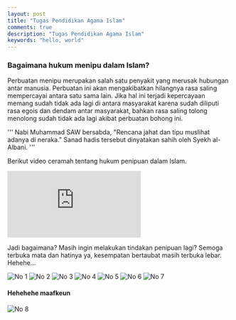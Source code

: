 ```yaml
---
layout: post
title: "Tugas Pendidikan Agama Islam"
comments: true
description: "Tugas Pendidikan Agama Islam"
keywords: "hello, world"
---
```


### Bagaimana hukum menipu dalam Islam?

Perbuatan menipu merupakan salah satu penyakit yang merusak hubungan antar manusia. Perbuatan ini akan mengakibatkan hilangnya rasa saling mempercayai antara satu sama lain. Jika hal ini terjadi kepercayaan memang sudah tidak ada lagi di antara masyarakat karena sudah diliputi rasa egois dan dendam antar masyarakat, bahkan rasa saling tolong menolong sudah tidak ada lagi akibat perbuatan bohong ini.

'''
Nabi Muhammad SAW bersabda, "Rencana jahat dan tipu muslihat adanya di neraka." Sanad hadis tersebut dinyatakan sahih oleh Syekh al-Albani.
'''

Berikut video ceramah tentang hukum penipuan dalam Islam.

<div class="video-container"><iframe src="https://www.youtube.com/embed/RO8yQ7aZMrk?autoplay=1" frameborder="0" allowfullscreen></iframe></div>

<div class="divider"></div>

Jadi bagaimana? Masih ingin melakukan tindakan penipuan lagi? Semoga terbuka mata dan hatinya ya, kesempatan bertaubat masih terbuka lebar. Hehehe...

<div class="divider"></div>

![No 1](https://github.com/yusufpraditya/yusufpraditya.github.io/raw/master/_posts/0.jpeg)
![No 2](https://github.com/yusufpraditya/yusufpraditya.github.io/raw/master/_posts/1.jpeg)
![No 3](https://github.com/yusufpraditya/yusufpraditya.github.io/raw/master/_posts/2.jpeg)
![No 4](https://github.com/yusufpraditya/yusufpraditya.github.io/raw/master/_posts/3.jpeg)
![No 5](https://github.com/yusufpraditya/yusufpraditya.github.io/raw/master/_posts/4.jpeg)
![No 6](https://github.com/yusufpraditya/yusufpraditya.github.io/raw/master/_posts/5.jpeg)
![No 7](https://github.com/yusufpraditya/yusufpraditya.github.io/raw/master/_posts/6.jpeg)


#### Hehehehe maafkeun
![No 8](https://github.com/yusufpraditya/yusufpraditya.github.io/raw/master/_posts/7.jpeg)
